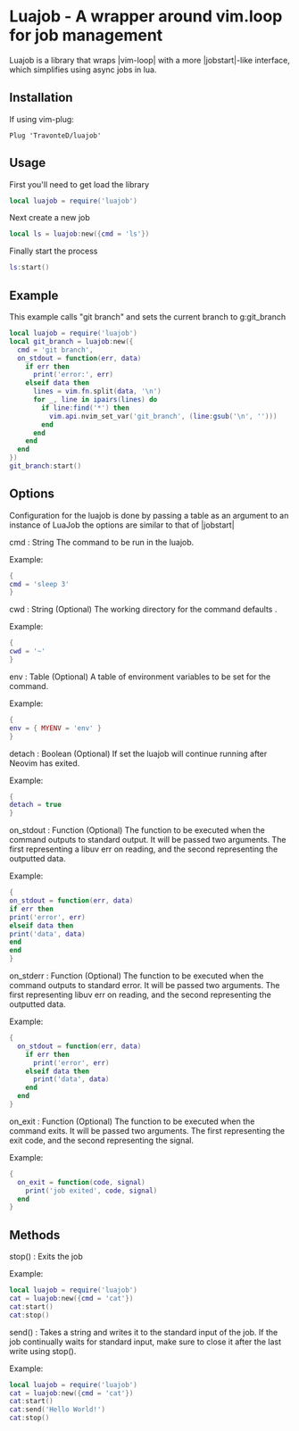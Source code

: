 # Luajob - A wrapper around vim.loop for job management

Luajob is a library that wraps |vim-loop| with a more |jobstart|-like interface,
which simplifies using async jobs in lua.

## Installation
If using vim-plug:
```
Plug 'TravonteD/luajob'
```

## Usage

First you'll need to get load the library

```lua
local luajob = require('luajob')
```

Next create a new job

```lua
local ls = luajob:new({cmd = 'ls'})
```

Finally start the process

```lua
ls:start()
```

## Example

This example calls "git branch" and sets the current branch to g:git_branch

```lua
local luajob = require('luajob')
local git_branch = luajob:new({
  cmd = 'git branch',
  on_stdout = function(err, data)
    if err then
      print('error:', err)
    elseif data then
      lines = vim.fn.split(data, '\n')
      for _, line in ipairs(lines) do
        if line:find('*') then
          vim.api.nvim_set_var('git_branch', (line:gsub('\n', '')))
        end
      end
    end
  end
})
git_branch:start()
```

## Options

Configuration for the luajob is done by passing a table as an argument to an 
instance of LuaJob the options are similar to that of |jobstart|

cmd : String
The command to be run in the luajob.

Example:

```lua
{
cmd = 'sleep 3'
}
```

cwd : String (Optional)
The working directory for the command defaults .

Example:

```lua
{
cwd = '~'
}
```

env : Table (Optional)
A table of environment variables to be set for the command.

Example:
```lua
{
env = { MYENV = 'env' }
}
```

detach : Boolean (Optional)
If set the luajob will continue running after Neovim has exited.

Example:
```lua
{
detach = true
}

```

on_stdout : Function (Optional)
The function to be executed when the command outputs to standard output. It 
will be passed two arguments. The first representing a libuv err on reading,
and the second representing the outputted data.

Example:
```lua
{
on_stdout = function(err, data)
if err then
print('error', err)
elseif data then
print('data', data)
end
end
}
```
  
on_stderr : Function (Optional)
  The function to be executed when the command outputs to standard error. It 
  will be passed two arguments. The first representing libuv err on reading, 
  and the second representing the outputted data.

  Example:
  ```lua
  {
    on_stdout = function(err, data)
      if err then
        print('error', err)
      elseif data then
        print('data', data)
      end
    end
  }
  ```

on_exit : Function (Optional)
  The function to be executed when the command exits. It 
  will be passed two arguments. The first representing the exit code, and 
  the second representing the signal. 

  Example:
  ```lua
  {
    on_exit = function(code, signal)
      print('job exited', code, signal)
    end
  }
  ```

## Methods

stop() :
  Exits the job

  Example:
  ```lua
  local luajob = require('luajob')
  cat = luajob:new({cmd = 'cat'})
  cat:start()
  cat:stop()
  ```

send(<String>) :
  Takes a string and writes it to the standard input of the job. If the job
  continually waits for standard input, make sure to close it after the last
  write using stop().
    
  Example:
  ```lua
  local luajob = require('luajob')
  cat = luajob:new({cmd = 'cat'})
  cat:start()
  cat:send('Hello World!')
  cat:stop()
  ```

